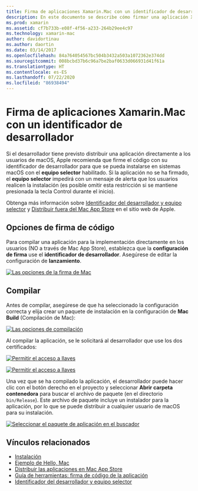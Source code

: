 ```yaml
---
title: Firma de aplicaciones Xamarin.Mac con un identificador de desarrollador
description: En este documento se describe cómo firmar una aplicación Xamarin.Mac con un identificador de desarrollador para que se pueda distribuir fuera del Mac App Store. Se explican también las opciones de firma de código y la compilación.
ms.prod: xamarin
ms.assetid: cf7b733b-e08f-4f56-a233-264b29ee4c97
ms.technology: xamarin-mac
author: davidortinau
ms.author: daortin
ms.date: 03/14/2017
ms.openlocfilehash: 84a764054567bc504b3432a503a1072362e374dd
ms.sourcegitcommit: 008bcbd37b6c96a7be2baf0633d066931d41f61a
ms.translationtype: HT
ms.contentlocale: es-ES
ms.lasthandoff: 07/22/2020
ms.locfileid: "86938494"
---
```

# <a name="signing-xamarinmac-apps-with-a-developer-id"></a>Firma de aplicaciones Xamarin.Mac con un identificador de desarrollador

Si el desarrollador tiene previsto distribuir una aplicación directamente a los usuarios de macOS, Apple recomienda que firme el código con su identificador de desarrollador para que se pueda instalarse en sistemas macOS con el **equipo selector** habilitado. Si la aplicación no se ha firmado, el **equipo selector** impedirá con un mensaje de alerta que los usuarios realicen la instalación (es posible omitir esta restricción si se mantiene presionada la tecla Control durante el inicio).

Obtenga más información sobre [Identificador del desarrollador y equipo selector](https://developer.apple.com/developer-id/) y [Distribuir fuera del Mac App Store](https://developer.apple.com/library/content/documentation/IDEs/Conceptual/AppDistributionGuide/Introduction/Introduction.html) en el sitio web de Apple.

## <a name="code-signing-options"></a>Opciones de firma de código

Para compilar una aplicación para la implementación directamente en los usuarios (NO a través de Mac App Store), establezca que la **configuración de firma** use el **identificador de desarrollador**. Asegúrese de editar la configuración de **lanzamiento**.

 [![Las opciones de la firma de Mac](signing-images/config02.png)](signing-images/config02.png#lightbox)

## <a name="build"></a>Compilar

Antes de compilar, asegúrese de que ha seleccionado la configuración correcta y elija crear un paquete de instalación en la configuración de **Mac Build** (Compilación de Mac):

[![Las opciones de compilación](signing-images/config03.png)](signing-images/config03.png#lightbox)

Al compilar la aplicación, se le solicitará al desarrollador que use los dos certificados:

 [![Permitir el acceso a llaves](signing-images/image57.png)](signing-images/image57.png#lightbox)

 [![Permitir el acceso a llaves](signing-images/image58.png)](signing-images/image58.png#lightbox)

Una vez que se ha compilado la aplicación, el desarrollador puede hacer clic con el botón derecho en el proyecto y seleccionar **Abrir carpeta contenedora** para buscar el archivo de paquete (en el directorio `bin/Release`). Este archivo de paquete incluye un instalador para la aplicación, por lo que se puede distribuir a cualquier usuario de macOS para su instalación.

 [![Seleccionar el paquete de aplicación en el buscador](signing-images/image59.png)](signing-images/image59.png#lightbox)

## <a name="related-links"></a>Vínculos relacionados

- [Instalación](~//mac/get-started/installation.md)
- [Ejemplo de Hello, Mac](~//mac/get-started/hello-mac.md)
- [Distribuir las aplicaciones en Mac App Store](https://developer.apple.com/devcenter/mac/checklist/)
- [Guía de herramientas: firma de código de la aplicación](https://developer.apple.com/library/mac/#documentation/ToolsLanguages/Conceptual/OSXWorkflowGuide/CodeSigning/CodeSigning.html)
- [Identificador del desarrollador y equipo selector](https://developer.apple.com/developer-id/)
